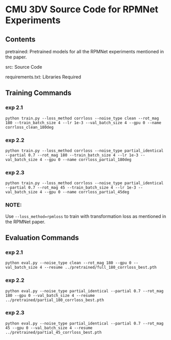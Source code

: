 # CMU 3DV Source Code for RPMNet Experiments

## Contents
pretrained: Pretrained models for all the RPMNet experiments mentioned in the paper.

src: Source Code

requirements.txt: Libraries Required

## Training Commands
### exp 2.1
`python train.py --loss_method corrloss --noise_type clean --rot_mag 180 --train_batch_size 4 --lr 1e-3 --val_batch_size 4 --gpu 0 --name corrloss_clean_180deg`

### exp 2.2
`python train.py --loss_method corrloss --noise_type partial_identical --partial 0.7 --rot_mag 180 --train_batch_size 4 --lr 1e-3 --val_batch_size 4 --gpu 0 --name corrloss_partial_180deg`

### exp 2.3
`python train.py --loss_method corrloss --noise_type partial_identical --partial 0.7 --rot_mag 45 --train_batch_size 4 --lr 1e-3 --val_batch_size 4 --gpu 0 --name corrloss_partial_45deg`

### NOTE: 
Use `--loss_method=rpmloss` to train with transformation loss as mentioned in the RPMNet paper.

## Evaluation Commands
### exp 2.1
`python eval.py --noise_type clean --rot_mag 180 --gpu 0 --val_batch_size 4 --resume ../pretrained/full_180_corrloss_best.pth`

### exp 2.2
`python eval.py --noise_type partial_identical --partial 0.7 --rot_mag 180 --gpu 0 --val_batch_size 4 --resume ../pretrained/partial_180_corrloss_best.pth`

### exp 2.3
`python eval.py --noise_type partial_identical --partial 0.7 --rot_mag 45 --gpu 0 --val_batch_size 4 --resume ../pretrained/partial_45_corrloss_best.pth`
